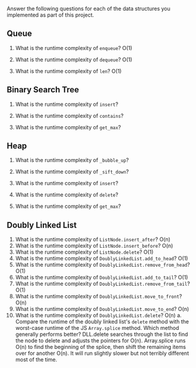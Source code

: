 Answer the following questions for each of the data structures you implemented as part of this project.

## Queue

1. What is the runtime complexity of `enqueue`?
   O(1)

2. What is the runtime complexity of `dequeue`?
   O(1)

3. What is the runtime complexity of `len`?
   O(1)

## Binary Search Tree

1. What is the runtime complexity of `insert`?

2. What is the runtime complexity of `contains`?

3. What is the runtime complexity of `get_max`?

## Heap

1. What is the runtime complexity of `_bubble_up`?

2. What is the runtime complexity of `_sift_down`?

3. What is the runtime complexity of `insert`?

4. What is the runtime complexity of `delete`?

5. What is the runtime complexity of `get_max`?

## Doubly Linked List

1. What is the runtime complexity of `ListNode.insert_after`?
   O(n)
2. What is the runtime complexity of `ListNode.insert_before`?
   O(n)
3. What is the runtime complexity of `ListNode.delete`?
   O(1)
4. What is the runtime complexity of `DoublyLinkedList.add_to_head`?
   O(1)
5. What is the runtime complexity of `DoublyLinkedList.remove_from_head`?
   O(1)
6. What is the runtime complexity of `DoublyLinkedList.add_to_tail`?
   O(1)
7. What is the runtime complexity of `DoublyLinkedList.remove_from_tail`?
   O(1)
8. What is the runtime complexity of `DoublyLinkedList.move_to_front`?
   O(n)
9. What is the runtime complexity of `DoublyLinkedList.move_to_end`?
   O(n)
10. What is the runtime complexity of `DoublyLinkedList.delete`?
    O(n)
    a. Compare the runtime of the doubly linked list's `delete` method with the worst-case runtime of the JS `Array.splice` method. Which method generally performs better?
    DLL.delete searches through the list to find the node to delete and adjusts the pointers for O(n). Array.splice runs O(n) to find the beginning of the splice, then shift the remaining items over for another O(n). It will run slightly slower but not terribly different most of the time.
